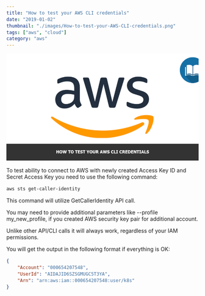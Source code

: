 ```yaml
---
title: "How to test your AWS CLI credentials"
date: "2019-01-02"
thumbnail: "./images/How-to-test-your-AWS-CLI-credentials.png"
tags: ["aws", "cloud"]
category: "aws"
---
```


![How to test your AWS CLI credentials](images/How-to-test-your-AWS-CLI-credentials.png)

To test ability to connect to AWS with newly created Access Key ID and Secret Access Key you need to use the following command:

```sh
aws sts get-caller-identity
```

This command will utilize GetCallerIdentity API call.

You may need to provide additional parameters like --profile my_new_profile, if you created AWS security key pair for additional account.

Unlike other API/CLI calls it will always work, regardless of your IAM permissions.

You will get the output in the following format if everything is OK:

```json
{
    "Account": "000654207548",
    "UserId": "AIDAJID6SZSGMUGC5T3YA",
    "Arn": "arn:aws:iam::000654207548:user/k8s"
}
```